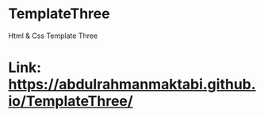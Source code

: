 # TemplateThree
Html &amp; Css Template Three
# Link: https://abdulrahmanmaktabi.github.io/TemplateThree/
